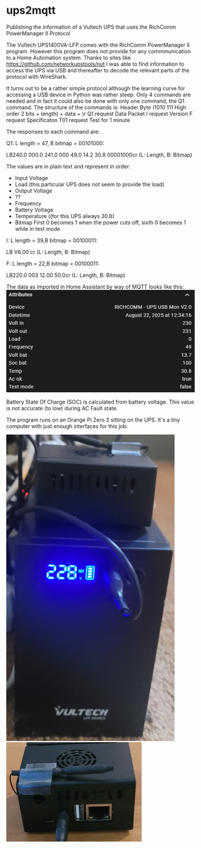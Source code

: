 # ups2mqtt
Publishing the information of a Vultech UPS that uses the RichComm PowerManager II Protocol

The Vultech UPS1400VA-LFP comes with the RichComm PowerManager II program. However this program does not provide for any commmunication to a Home Automation system. Thanks to sites like https://github.com/networkupstools/nut I was able to find information to access the UPS via USB and thereafter to decode the relevant parts of the protocol with WireShark. 

It turns out to be a rather simple protocol although the learning curve for accessing a USB device in Python was rather steep.
Only 4 commands are needed and in fact it could also be done with only one command, the Q1 command.
The structure of the commands is:
Header Byte (1010 111 High order 2 bits + length) + data + \r
Q1    request Data Packet
I     request Version
F     request Specificaton
T01   request Test for 1 minute

The responses to each command are:

Q1: L length = 47, B bitmap = 00101000:

LB240.0 000.0 241.0 000 49.0 14.2 30.8 00001000cr (L: Length, B: Bitmap)

The values are in plain text and represent in order:
- Input Voltage
- Load (this particular UPS does not seem to provide the load)
- Output Voltage
- ??
- Frequency
- Battery Voltage
- Temperature ((for this UPS always 30.8)
- Bitmap First 0 becomes 1 when the power cuts off, sixth 0 becomes 1 while in test mode

I: L length = 39,B bitmap = 00100011:

LB                           V6.00     cr (L: Length, B: Bitmap)

F: L length = 22,B bitmap = 00100011:

LB220.0 003 12.00 50.0cr (L: Length, B: Bitmap)

The data as imported in Home Assistant by way of MQTT looks like this:
![RichComm Data](https://github.com/FransOv/ups2mqtt/blob/1a40c87c1fcc256df8eae40bcc3249a53f97e1c8/images/upps2mqtt_data.png)

Battery State Of Charge (SOC) is calculated from battery voltage. This value is not accurate (to low) during AC Fault state.

The program runs on an Orange Pi Zero 3 sitting on the UPS. It's a tiny computer with just enough interfaces for this job:

![Vultech 1400VA-LFP](https://github.com/FransOv/ups2mqtt/blob/e768c22cd3b48a17c98a02bbc23312a12319e89b/images/Vultech-UPS1400VA-LFP.png) 
![Orange PI Zero 3](https://github.com/FransOv/ups2mqtt/blob/e768c22cd3b48a17c98a02bbc23312a12319e89b/images/Orange-Pi-Zero-3.png)
